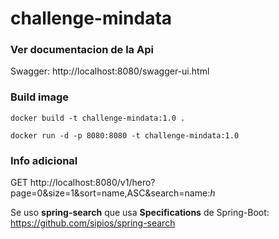 # challenge-mindata


### Ver documentacion de la Api

Swagger: http://localhost:8080/swagger-ui.html


### Build image

`docker build -t challenge-mindata:1.0 .`

`docker run -d -p 8080:8080 -t challenge-mindata:1.0`


### Info adicional
GET http://localhost:8080/v1/hero?page=0&size=1&sort=name,ASC&search=name:*h*

Se uso **spring-search** que usa **Specifications** de Spring-Boot: https://github.com/sipios/spring-search

